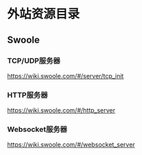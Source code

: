 # 外站资源目录

## Swoole

### TCP/UDP服务器
<https://wiki.swoole.com/#/server/tcp_init>

### HTTP服务器
<https://wiki.swoole.com/#/http_server>

### Websocket服务器
<https://wiki.swoole.com/#/websocket_server>